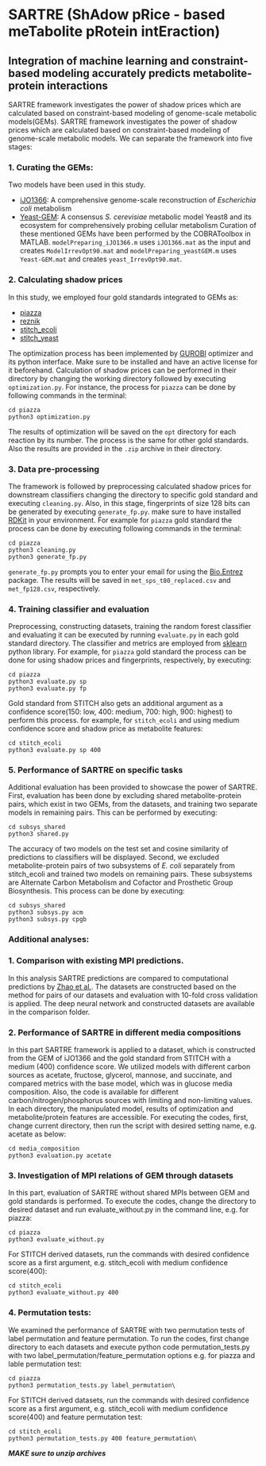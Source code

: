 # SARTRE (ShAdow pRice - based meTabolite pRotein intEraction)
## Integration of machine learning and constraint-based modeling accurately predicts metabolite-protein interactions

SARTRE framework investigates the power of shadow prices which are calculated based on constraint-based modeling of genome-scale metabolic models(GEMs). SARTRE framework investigates the power of shadow prices which are calculated based on constraint-based modeling of genome-scale metabolic models. We can separate the framework into five stages:

### 1. Curating the GEMs:
Two models have been used in this study. 
- [iJO1366](https://www.ncbi.nlm.nih.gov/pmc/articles/PMC3261703/): A comprehensive genome-scale reconstruction of *Escherichia coli* metabolism
- [Yeast-GEM](https://github.com/SysBioChalmers/yeast-GEM): A consensus *S. cerevisiae* metabolic model Yeast8 and its ecosystem for comprehensively probing cellular metabolism
Curation of these mentioned GEMs have been performed by the  COBRAToolbox in MATLAB. `modelPreparing_iJO1366.m` uses `iJO1366.mat` as the input and creates `ModelIrrevOpt90.mat` and  `modelPreparing_yeastGEM.m` uses `Yeast-GEM.mat` and creates `yeast_IrrevOpt90.mat`.

### 2. Calculating shadow prices
In this study, we employed four gold standards integrated to GEMs as:
- [piazza](https://pubmed.ncbi.nlm.nih.gov/29307493/)
- [reznik](https://pubmed.ncbi.nlm.nih.gov/28903046/)
- [stitch_ecoli](http://stitch.embl.de/)
- [stitch_yeast](http://stitch.embl.de/)

The optimization process has been implemented by [GUROBI](https://www.gurobi.com/) optimizer and its python interface. Make sure to be installed and have an active license for it beforehand. Calculation of shadow prices can be performed in their directory by changing the working directory followed by executing `optimization.py`. For instance, the process for `piazza` can be done by following commands in the terminal:
```
cd piazza
python3 optimization.py
```
The results of optimization will be saved on the `opt` directory for each reaction by its number. The process is the same for other gold standards. Also the results are provided in the `.zip` archive in their directory.

### 3. Data pre-processing
The framework is followed by preprocessing calculated shadow prices for downstream classifiers changing the directory to specific gold standard and executing `cleaning.py`. Also, in this stage, fingerprints of size 128 bits can be generated by executing `generate_fp.py`. make sure to have installed [RDKit](https://www.rdkit.org/) in your environment. For example for `piazza` gold standard the process can be done by executing following commands in the terminal:
```
cd piazza
python3 cleaning.py
python3 generate_fp.py
```
`generate_fp.py` prompts you to enter your email for using the [Bio.Entrez](https://biopython.org/docs/1.76/api/Bio.Entrez.html) package. The results will be saved in `met_sps_t80_replaced.csv` and `met_fp128.csv`, respectively.

### 4. Training classifier and evaluation
Preprocessing, constructing datasets, training the random forest classifier and evaluating it can be executed by running `evaluate.py` in each gold standard directory. The classifier and metrics are employed from [sklearn](https://scikit-learn.org/stable/) python library. For example, for `piazza` gold standard the process can be done for using shadow prices and fingerprints, respectively, by executing:
```
cd piazza
python3 evaluate.py sp
python3 evaluate.py fp
```
Gold standard from STITCH also gets an additional argument as a confidence score(150: low, 400: medium, 700: high, 900: highest) to perform this process. for example, for `stitch_ecoli` and using medium confidence score and shadow price as metabolite features:
```
cd stitch_ecoli
python3 evaluate.py sp 400 
```

### 5. Performance of SARTRE on specific tasks 
Additional evaluation has been provided to showcase the power of SARTRE. First, evaluation has been done by excluding shared metabolite-protein pairs, which exist in two GEMs, from the datasets, and training two separate models in remaining pairs. This can be performed by executing:
```
cd subsys_shared
python3 shared.py
```
The accuracy of two models on the test set and cosine similarity of predictions to classifiers will be displayed.
Second, we excluded metabolite-protein pairs of two subsystems of *E. coli* separately from stitch_ecoli and trained two models on remaining pairs. These subsystems are Alternate Carbon Metabolism and Cofactor and Prosthetic Group Biosynthesis. This process can be done by executing:
```
cd subsys_shared
python3 subsys.py acm
python3 subsys.py cpgb
```

### Additional analyses:

### 1. Comparison with existing MPI predictions.
In this analysis SARTRE predictions are compared to computational predictions by [Zhao et al.](https://academic.oup.com/bib/article-abstract/22/5/bbab014/6130169?redirectedFrom=fulltext). The datasets are constructed based on the method for pairs of our datasets and evaluation with 10-fold cross validation is applied. The deep neural network and constructed datasets are available in the comparison folder.

### 2. Performance of SARTRE in different media compositions
In this part SARTRE framework is applied to a dataset, which is constructed from the GEM of iJO1366 and the gold standard from STITCH with a medium (400) confidence score. We utilized models with different carbon sources as acetate, fructose, glycerol, mannose, and succinate, and compared metrics with the base model, which was in glucose media composition. Also, the code is available for different carbon/nitrogen/phosphorus sources with limiting and non-limiting values. In each directory, the manipulated model, results of optimization and metabolite/protein features are accessible.
 For executing the codes, first, change current directory, then run the script with desired setting name, e.g. acetate as below:

```
cd media_composition
python3 evaluation.py acetate
```

### 3. Investigation of MPI relations of GEM through datasets
In this part, evaluation of SARTRE without shared MPIs between GEM and gold standards is performed. To execute the codes, change the directory to desired dataset and run evaluate_without.py in the command line, e.g. for piazza:

```
cd piazza
python3 evaluate_without.py
```
For STITCH derived datasets, run the commands with desired confidence score as a first argument, e.g. stitch_ecoli with medium confidence score(400):
```
cd stitch_ecoli
python3 evaluate_without.py 400
```

### 4. Permutation tests:
We examined the performance of SARTRE with two permutation tests of label permutation and feature permutation. To run the codes, first change directory to each datasets and execute python code permutation_tests.py with two label_permutation/feature_permutation options e.g. for piazza and lable permutation test:
```
cd piazza
python3 permutation_tests.py label_permutation\
```
For STITCH derived datasets, run the commands with desired confidence score as a first argument, e.g. stitch_ecoli with medium confidence score(400) and feature permutation test:
```
cd stitch_ecoli
python3 permutation_tests.py 400 feature_permutation\
```

***MAKE sure to unzip archives***
